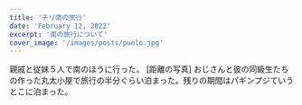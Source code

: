 ```yaml
---
title: 'チリ南の旅行'
date: 'February 12, 2022'
excerpt: '南の旅行について'
cover_image: '/images/posts/puelo.jpg'
---
```


親戚と従妹５人で南のほうに行った。
[距離の写真]
おじさんと彼の同級生たちの作った丸太小屋で旅行の半分ぐらい泊まった。残りの期間はパギンプジていうとこに泊まった。